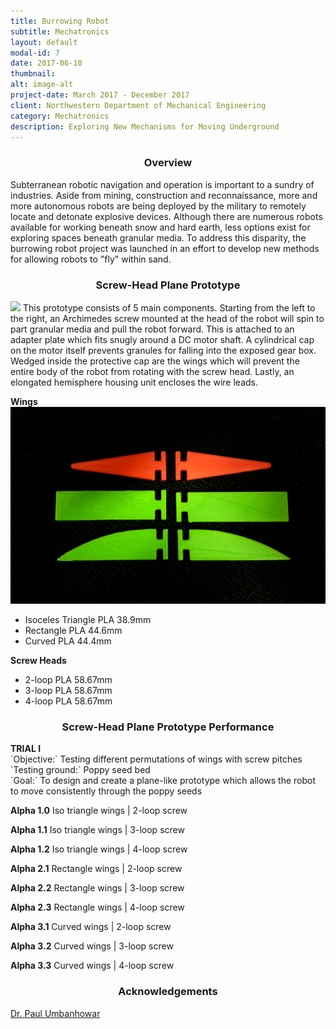 ```yaml
---
title: Burrowing Robot
subtitle: Mechatronics
layout: default
modal-id: 7
date: 2017-06-10
thumbnail:
alt: image-alt
project-date: March 2017 - December 2017
client: Northwestern Department of Mechanical Engineering
category: Mechatronics
description: Exploring New Mechanisms for Moving Underground
---
```

<center><h3>Overview</h3></center>
Subterranean robotic navigation and operation is important to a sundry of industries. Aside from mining, construction and reconnaissance, more and more autonomous robots are being deployed by the military to remotely locate and detonate explosive devices. Although there are numerous robots available for working beneath snow and hard earth, less options exist for exploring spaces beneath granular media. To address this disparity, the burrowing robot project was launched in an effort to develop new methods for allowing robots to "fly" within sand.

<center><h3>Screw-Head Plane Prototype</h3></center>
<img src= "img/portfolio/7/screw_proto_ver1.png" width="600" class="center">
This prototype consists of 5 main components. Starting from the left to the right, an Archimedes screw mounted at the head of the robot will spin to part granular media and pull the robot forward. This is attached to an adapter plate which fits snugly around a DC motor shaft. A cylindrical cap on the motor itself prevents granules for falling into the exposed gear box. Wedged inside the protective cap are the wings which will prevent the entire body of the robot from rotating with the screw head. Lastly, an elongated hemisphere housing unit encloses the wire leads. 

<b>Wings</b>
<img src= "img/portfolio/7/wings.png" width="600" class="center">
* Isoceles Triangle PLA 38.9mm
* Rectangle PLA 44.6mm
* Curved PLA 44.4mm

<b>Screw Heads</b>

* 2-loop PLA 58.67mm
* 3-loop PLA 58.67mm
* 4-loop PLA 58.67mm

<center><h3>Screw-Head Plane Prototype Performance</h3></center>
<b>TRIAL I</b><br>
`Objective:` Testing different permutations of wings with screw pitches<br>
`Testing ground:` Poppy seed bed<br>
`Goal:` To design and create a plane-like prototype which allows the robot to move consistently through the poppy seeds

<b>Alpha 1.0</b>
Iso triangle wings | 2-loop screw

<b>Alpha 1.1</b>
Iso triangle wings | 3-loop screw

<b>Alpha 1.2</b>
Iso triangle wings | 4-loop screw

<b>Alpha 2.1</b>
Rectangle wings | 2-loop screw

<b>Alpha 2.2</b>
Rectangle wings | 3-loop screw

<b>Alpha 2.3</b>
Rectangle wings | 4-loop screw

<b>Alpha 3.1</b>
Curved wings | 2-loop screw

<b>Alpha 3.2</b>
Curved wings | 3-loop screw

<b>Alpha 3.3</b>
Curved wings | 4-loop screw

<center><h3>Acknowledgements</h3></center>
<a href="http://www.mccormick.northwestern.edu/research-faculty/directory/affiliated/umbanhowar-paul.html">Dr. Paul Umbanhowar</a>
